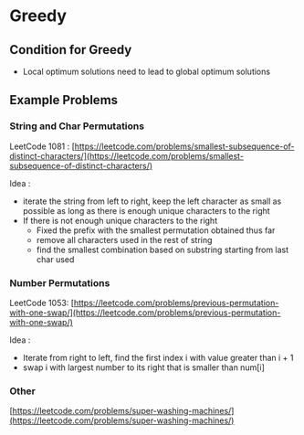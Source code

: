 # Greedy

## Condition for Greedy

* Local optimum solutions need to lead to global optimum solutions

## Example Problems

### String and Char Permutations

LeetCode 1081 : [https://leetcode.com/problems/smallest-subsequence-of-distinct-characters/](https://leetcode.com/problems/smallest-subsequence-of-distinct-characters/)

Idea :&#x20;

* iterate the string from left to right, keep the left character as small as possible as long as there is enough unique characters to the right
* If there is not enough unique characters to the right
  * Fixed the prefix with the smallest permutation obtained thus far
  * remove all characters used in the rest of string
  * find the smallest combination based on substring starting from last char used

### Number Permutations

LeetCode 1053: [https://leetcode.com/problems/previous-permutation-with-one-swap/](https://leetcode.com/problems/previous-permutation-with-one-swap/)

Idea :&#x20;

* Iterate from right to left, find the first index i with value greater than i + 1
* swap i with largest number to its right that is smaller than num\[i]&#x20;

### Other

[https://leetcode.com/problems/super-washing-machines/](https://leetcode.com/problems/super-washing-machines/)
